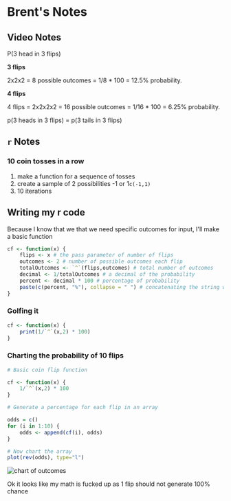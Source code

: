 # Brent's Notes

## Video Notes

P(3 head in 3 flips)

**3 flips**

2x2x2 = 8 possible outcomes = 1/8 \* 100 = 12.5% probability.

**4 flips**

4 flips = 2x2x2x2 = 16 possible outcomes = 1/16 \* 100 = 6.25% probability.

p(3 heads in 3 flips) = p(3 tails in 3 flips)

## `r` Notes

### 10 coin tosses in a row

1.  make a function for a sequence of tosses
2.  create a sample of 2 possibilities -1 or 1`c(-1,1)`
3.  10 iterations

## Writing my r code

Because I know that we that we need specific outcomes for input, I'll make a basic function

```r
cf <- function(x) {
    flips <- x # the pass parameter of number of flips
    outcomes <- 2 # number of possible outcomes each flip
    totalOutcomes <- `^`(flips,outcomes) # total number of outcomes
    decimal <- 1/totalOutcomes # a decimal of the probability
    percent <- decimal * 100 # percentage of probability
    paste(c(percent, "%"), collapse = " ") # concatenating the string with percent sign
}
```

### Golfing it

```r
cf <- function(x) {
    print(1/`^`(x,2) * 100)
}
```

### Charting the probability of 10 flips

```r
# Basic coin flip function

cf <- function(x) {
    1/`^`(x,2) * 100
}

# Generate a percentage for each flip in an array

odds = c()
for (i in 1:10) {
    odds <- append(cf(i), odds)
}

# Now chart the array
plot(rev(odds), type="l")
```

![chart of outcomes](http://tinyimg.io/i/7FcQLCV.png)

Ok it looks like my math is fucked up as 1 flip should not generate 100% chance
